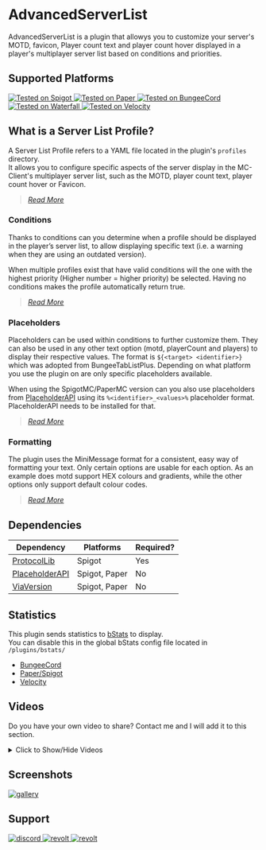 # AdvancedServerList
AdvancedServerList is a plugin that allowys you to customize your server's MOTD, favicon, Player count text and player count hover displayed in a player's multiplayer server list based on conditions and priorities.

## Supported Platforms

<a href="https://www.spigotmc.org" target="_blank">
  <img src="https://wsrv.nl/?url=https://cdn.jsdelivr.net/npm/@intergrav/devins-badges@3/assets/compact-minimal/supported/spigot_vector.svg&w=64 alt="platform-spigot" title="Tested on Spigot">
</a>
<a href="https://papermc.io" target="_blank">
  <img src="https://wsrv.nl/?url=https://cdn.jsdelivr.net/npm/@intergrav/devins-badges@3/assets/compact-minimal/supported/paper_vector.svg&w=64 alt="platform-paper" title="Tested on Paper">
</a>
<a href="https://www.spigotmc.org" target="_blank">
  <img src="https://wsrv.nl/?url=https://cdn.jsdelivr.net/npm/@intergrav/devins-badges@3/assets/compact-minimal/supported/bungeecord_vector.svg&w=64 alt="platform-bungeecord" title="Tested on BungeeCord">
</a>
<a href="https://www.papermc.io" target="_blank">
  <img src="https://wsrv.nl/?url=https://cdn.jsdelivr.net/npm/@intergrav/devins-badges@3/assets/compact-minimal/supported/waterfall_vector.svg&w=64 alt="platform-waterfall" title="Tested on Waterfall">
</a>
<a href="https://velocitypowered.com" target="_blank">
  <img src="https://wsrv.nl/?url=https://cdn.jsdelivr.net/npm/@intergrav/devins-badges@3/assets/compact-minimal/supported/velocity_vector.svg&w=64 alt="platform-velocity" title="Tested on Velocity">
</a>

## What is a Server List Profile?
A Server List Profile refers to a YAML file located in the plugin's `profiles` directory.  
It allows you to configure specific aspects of the server display in the MC-Client's multiplayer server list, such as the MOTD, player count text, player count hover or Favicon.

> [*Read More*][profiles]

### Conditions
Thanks to conditions can you determine when a profile should be displayed in the player’s server list, to allow displaying specific text (i.e. a warning when they are using an outdated version).

When multiple profiles exist that have valid conditions will the one with the highest priority (Higher number = higher priority) be selected. Having no conditions makes the profile automatically return true.

> [*Read More*][conditions]

### Placeholders
Placeholders can be used within conditions to further customize them. They can also be used in any other text option (motd, playerCount and players) to display their respective values.
The format is `${<target> <identifier>}` which was adopted from BungeeTabListPlus. Depending on what platform you use the plugin on are only specific placeholders available.

When using the SpigotMC/PaperMC version can you also use placeholders from [PlaceholderAPI][placeholderapi] using its `%<identifier>_<values>%` placeholder format. PlaceholderAPI needs to be installed for that.

> [*Read More*][placeholders]

### Formatting
The plugin uses the MiniMessage format for a consistent, easy way of formatting your text.
Only certain options are usable for each option. As an example does motd support HEX colours and gradients, while the other options only support default colour codes.

> [*Read More*][minimessage]

## Dependencies

| Dependency       | Platforms     | Required? |
|------------------|---------------|-----------|
| [ProtocolLib]    | Spigot        | Yes       |
| [PlaceholderAPI] | Spigot, Paper | No        |
| [ViaVersion]     | Spigot, Paper | No        |

## Statistics

This plugin sends statistics to [bStats] to display.  
You can disable this in the global bStats config file located in `/plugins/bstats/`

- [BungeeCord][bstats-bungee]
- [Paper/Spigot][bstats-spigot]
- [Velocity][bstats-velocity]

## Videos
Do you have your own video to share? Contact me and I will add it to this section.

<details><summary>Click to Show/Hide Videos</summary>

Spanish Video by Ajneb97
<iframe width="560" height="auto" src="https://www.youtube.com/embed/rIbljm_4HVI" title="YouTube video player" frameborder="0" allow="accelerometer; autoplay; clipboard-write; encrypted-media; gyroscope; picture-in-picture; web-share" allowfullscreen></iframe>

</details>

## Screenshots

<a href="https://modrinth.com/plugin/advancedserverlist/gallery" target="_blank">
  <img src="https://wsrv.nl/?url=https://cdn.jsdelivr.net/npm/@intergrav/devins-badges@3/assets/cozy/documentation/modrinth-gallery_vector.svg&w=208" alt="gallery" title="Check out the Gallery">
</a>

## Support
<a href="https://discord.gg/6dazXp6" target="_blank">
  <img src="https://wsrv.nl/?url=https://cdn.jsdelivr.net/npm/@intergrav/devins-badges@3/assets/compact-minimal/social/discord-singular_vector.svg&w=64" alt="discord" title="Join my Discord Server">
</a>
<a href="https://app.revolt.chat/invite/74TpERXA" target="_blank">
  <img src="https://wsrv.nl/?url=https://cdn.jsdelivr.net/npm/@intergrav/devins-badges@3/assets/compact-minimal/social/revolt-singular_vector.svg&w=64" alt="revolt" title="Join my Revolt Server">
</a>
<a href="https://blobfox.coffee/@andre_601" target="_blank">
  <img src="https://wsrv.nl/?url=https://cdn.jsdelivr.net/npm/@intergrav/devins-badges@3/assets/compact-minimal/social/mastodon-singular_vector.svg&w=64" alt="revolt" title="Chat with me on Mastodon">
</a>

<!-- Links -->
[profiles]: https://docs.andre601.ch/AdvancedServerList/latest/profiles
[conditions]: https://docs.andre601.ch/AdvancedServerList/latest/profiles/#conditions
[placeholders]: https://docs.andre601.ch/AdvancedServerList/latest/profiles/placeholders
[minimessage]: https://docs.andre601.ch/AdvancedServerList/latest/profiles/formatting

[protocollib]: https://www.spigotmc.org/resources/1997/
[placeholderapi]: https://www.spigotmc.org/resources/6245/
[viaversion]: https://www.spigotmc.org/resources/19254/

[bstats]: https://bstats.org
[bstats-bungee]: https://bstats.org/plugin/bungeecord/AdvancedServerList/15585
[bstats-spigot]: https://bstats.org/plugin/bukkit/AdvancedServerList/15584
[bstats-velocity]: https://bstats.org/plugin/velocity/AdvancedServerList/15587

[gallery]: https://modrinth.com/mod/advancedserverlist/gallery
